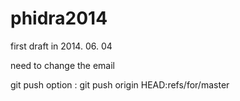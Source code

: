 phidra2014
==========

first draft in 2014. 06. 04

need to change the email

git push option : git push origin HEAD:refs/for/master

